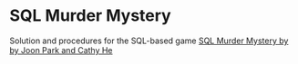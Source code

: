 # SQL Murder Mystery

Solution and procedures for the SQL-based game [SQL Murder Mystery by by Joon Park and Cathy He](https://mystery.knightlab.com)
